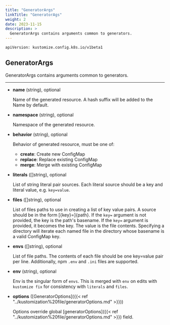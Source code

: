 ```yaml
---
title: "GeneratorArgs"
linkTitle: "GeneratorAgs"
weight: 2
date: 2023-11-15
description: >
  GeneratorArgs contains arguments common to generators.
---
```


`apiVersion: kustomize.config.k8s.io/v1beta1`

## GeneratorArgs
GeneratorArgs contains arguments common to generators.

---

* **name** (string), optional

    Name of the generated resource. A hash suffix will be added to the Name by default.

* **namespace** (string), optional

    Namespace of the generated resource.

* **behavior** (string), optional

    Behavior of generated resource, must be one of:

    * **create**: Create new ConfigMap
    * **replace**: Replace existing ConfigMap
    * **merge**: Merge with existing ConfigMap

* **literals** ([]string), optional

    List of string literal pair sources. Each literal source should be a key and literal value, e.g. `key=value`.

* **files** ([]string), optional

    List of files paths to use in creating a list of key value pairs. A source should be in the form [{key}=]{path}. If the `key=` argument is not provided, the key is the path's basename. If the `key=` argument is provided, it becomes the key. The value is the file contents. Specifying a directory will iterate each named file in the directory whose basename is a valid ConfigMap key.

* **envs** ([]string), optional

    List of file paths. The contents of each file should be one key=value pair per line. Additionally, npm `.env` and `.ini` files are supported.

* **env** (string), optional

    Env is the singular form of `envs`. This is merged with `env` on edits with `kustomize fix` for consistency with `literals` and `files`.

* **options** ([GeneratorOptions]({{< ref "../kustomization%20file/generatorOptions.md" >}}))

    Options override global [generatorOptions]({{< ref "../kustomization%20file/generatorOptions.md" >}}) field.
